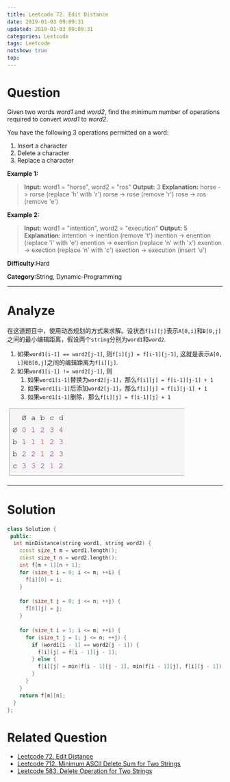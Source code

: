 ```yaml
---
title: Leetcode 72. Edit Distance
date: 2019-01-03 09:09:31
updated: 2018-01-03 09:09:31
categories: Leetcode
tags: Leetcode
notshow: true
top:
---
```


# Question

Given two words  _word1_  and  _word2_, find the minimum number of operations required to convert  _word1_  to  _word2_.

You have the following 3 operations permitted on a word:

1. Insert a character
2. Delete a character
3. Replace a character

**Example 1:**

> **Input:** word1 = "horse", word2 = "ros"
> **Output:** 3
> **Explanation:**
> horse -> rorse (replace 'h' with 'r')
> rorse -> rose (remove 'r')
> rose -> ros (remove 'e')

**Example 2:**

> **Input:** word1 = "intention", word2 = "execution"
> **Output:** 5
> **Explanation:** 
> intention -> inention (remove 't')
> inention -> enention (replace 'i' with 'e')
> enention -> exention (replace 'n' with 'x')
> exention -> exection (replace 'n' with 'c')
> exection -> execution (insert 'u')

**Difficulty**:Hard

**Category**:String, Dynamic-Programming

<!-- more -->

------------

# Analyze

在这道题目中，使用动态规划的方式来求解。设状态`f[i][j]`表示`A[0,i]`和`B[0,j]`之间的最小编辑距离，假设两个`string`分别为`word1`和`word2`.

1. 如果`word1[i-1] == word2[j-1]`, 则`f[i][j] = f[i-1][j-1]`, 这就是表示`A[0, i]和B[0,j]`之间的编辑距离为`f[i][j]`.
2. 如果`word1[i-1] != word2[j-1]`, 则
   1. 如果`word1[i-1]`替换为`word2[j-1]`，那么`f[i][j] = f[i-1][j-1] + 1`
   2. 如果`word1[i-1]`后添加`word2[j-1]`，那么`f[i][j] = f[i][j-1] + 1`
   3. 如果`word1[i-1]`删除，那么`f[i][j] = f[i-1][j] + 1`

![](/images/in-post/2018-12-23-Leetcode-72-Edit-Distance/2018-12-23-23-13-17.png)

------------

# Solution

```cpp
class Solution {
 public:
  int minDistance(string word1, string word2) {
    const size_t m = word1.length();
    const size_t n = word2.length();
    int f[m + 1][n + 1];
    for (size_t i = 0; i <= m; ++i) {
      f[i][0] = i;
    }

    for (size_t j = 0; j <= n; ++j) {
      f[0][j] = j;
    }

    for (size_t i = 1; i <= m; ++i) {
      for (size_t j = 1; j <= n; ++j) {
        if (word1[i - 1] == word2[j - 1]) {
          f[i][j] = f[i - 1][j - 1];
        } else {
          f[i][j] = min(f[i - 1][j - 1], min(f[i - 1][j], f[i][j - 1])) + 1;
        }
      }
    }
    return f[m][n];
  }
};
```

# Related Question

* [Leetcode 72. Edit Distance](./Leetcode-72-Edit-Distance/)
* [Leetcode 712. Minimum ASCII Delete Sum for Two Strings](./Leetcode-712-Minimum-ASCII-Delete-Sum-for-Two-Strings/)
* [Leetcode 583. Delete Operation for Two Strings](./Leetcode-583-Delete-Operation-for-Two-Strings/)